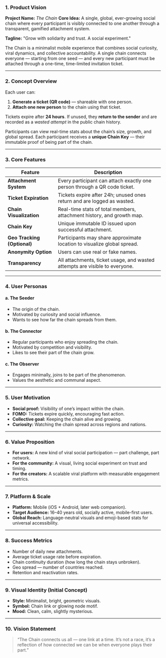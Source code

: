 ### **1. Product Vision**

**Project Name:** *The Chain*
**Core Idea:** A single, global, ever-growing social chain where every participant is visibly connected to one another through a transparent, gamified attachment system.

**Tagline:** "Grow with solidarity and trust. A social experiment."

The Chain is a minimalist mobile experience that combines social curiosity, viral dynamics, and collective accountability. A single chain connects everyone — starting from one seed — and every new participant must be attached through a one-time, time-limited invitation ticket.

---

### **2. Concept Overview**

Each user can:

1. **Generate a ticket (QR code)** — shareable with one person.
2. **Attach one new person** to the chain using that ticket.

Tickets expire after **24 hours**. If unused, they **return to the sender** and are recorded as a *wasted attempt* in the public chain history.

Participants can view real-time stats about the chain’s size, growth, and global spread. Each participant receives a **unique Chain Key** — their immutable proof of being part of the chain.

---

### **3. Core Features**

| Feature                     | Description                                                                 |
| --------------------------- | --------------------------------------------------------------------------- |
| **Attachment System**       | Every participant can attach exactly one person through a QR code ticket.   |
| **Ticket Expiration**       | Tickets expire after 24h; unused ones return and are logged as wasted.      |
| **Chain Visualization**     | Real-time stats of total members, attachment history, and growth map.       |
| **Chain Key**               | Unique immutable ID issued upon successful attachment.                      |
| **Geo Tracking (Optional)** | Participants may share approximate location to visualize global spread.     |
| **Anonymity Option**        | Users can use real or fake names.                                           |
| **Transparency**            | All attachments, ticket usage, and wasted attempts are visible to everyone. |

---

### **4. User Personas**

#### **a. The Seeder**

* The origin of the chain.
* Motivated by curiosity and social influence.
* Wants to see how far the chain spreads from them.

#### **b. The Connector**

* Regular participants who enjoy spreading the chain.
* Motivated by competition and visibility.
* Likes to see their part of the chain grow.

#### **c. The Observer**

* Engages minimally, joins to be part of the phenomenon.
* Values the aesthetic and communal aspect.

---

### **5. User Motivation**

* **Social proof:** Visibility of one’s impact within the chain.
* **FOMO:** Tickets expire quickly, encouraging fast action.
* **Collective goal:** Keeping the chain alive and growing.
* **Curiosity:** Watching the chain spread across regions and nations.

---

### **6. Value Proposition**

* **For users:** A new kind of viral social participation — part challenge, part network.
* **For the community:** A visual, living social experiment on trust and timing.
* **For the creators:** A scalable viral platform with measurable engagement metrics.

---

### **7. Platform & Scale**

* **Platform:** Mobile (iOS + Android, later web companion).
* **Target Audience:** 16–40 years old, socially active, mobile-first users.
* **Global Reach:** Language-neutral visuals and emoji-based stats for universal accessibility.

---

### **8. Success Metrics**

* Number of daily new attachments.
* Average ticket usage rate before expiration.
* Chain continuity duration (how long the chain stays unbroken).
* Geo spread — number of countries reached.
* Retention and reactivation rates.

---

### **9. Visual Identity (Initial Concept)**

* **Style:** Minimalist, bright, geometric visuals.
* **Symbol:** Chain link or glowing node motif.
* **Mood:** Clean, calm, slightly mysterious.

---

### **10. Vision Statement**

> “The Chain connects us all — one link at a time.
> It’s not a race, it’s a reflection of how connected we can be when everyone plays their part.”
